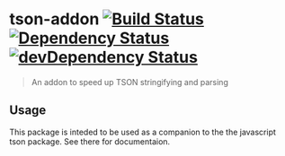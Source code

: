 # tson-addon [![Build Status](https://secure.travis-ci.org/tapirdata/tson-addon.png?branch=master)](https://travis-ci.org/tapirdata/tson-addon) [![Dependency Status](https://david-dm.org/tapirdata/tson-addon.svg)](https://david-dm.org/tapirdata/tson-addon) [![devDependency Status](https://david-dm.org/tapirdata/tson-addon/dev-status.svg)](https://david-dm.org/tapirdata/tson-addon#info=devDependencies)
> An addon to speed up TSON stringifying and parsing

## Usage

This package is inteded to be used as a companion to the the javascript tson package. See there for documentaion.

